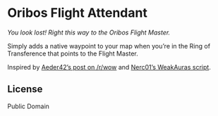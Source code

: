 # Oribos Flight Attendant

*You look lost! Right this way to the Oribos Flight Master.*

Simply adds a native waypoint to your map when you’re in the Ring of Transference that points to the Flight Master.

Inspired by [Aeder42’s post on /r/wow](https://old.reddit.com/r/wow/comments/k4ekqc/i_made_a_stupid_weak_aura_to_point_to_where_the/) and [Nerc01’s WeakAuras script](https://old.reddit.com/r/wow/comments/k4ekqc/i_made_a_stupid_weak_aura_to_point_to_where_the/ge8xd7l/).

## License

Public Domain
